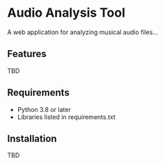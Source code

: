 # Audio Analysis Tool
A web application for analyzing musical audio files...
## Features
TBD
## Requirements
- Python 3.8 or later
- Libraries listed in requirements.txt
## Installation
TBD